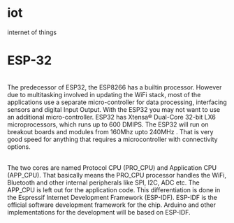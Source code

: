# iot
internet of things

<h1>ESP-32</h1><br>
The predecessor of ESP32, the ESP8266 has a builtin processor. 
However due to multitasking involved in updating the WiFi stack, most of the applications use a separate micro-controller for data processing, interfacing sensors and digital Input Output. With the ESP32 you may not want to use an additional micro-controller. ESP32 has Xtensa® Dual-Core 32-bit LX6 microprocessors, which runs up to 600 DMIPS. The ESP32 will run on breakout boards and modules from 160Mhz upto 240MHz . That is very good speed for anything that requires a microcontroller with connectivity options.<br><br>

The two cores are named Protocol CPU (PRO_CPU) and Application CPU (APP_CPU). That basically means the PRO_CPU processor handles the WiFi, Bluetooth and other internal peripherals like SPI, I2C, ADC etc. The APP_CPU is left out for the application code. This differentiation is done in the Espressif Internet Development Framework (ESP-IDF). ESP-IDF is the official software development framework for the chip. Arduino and other implementations for the development will be based on ESP-IDF.<br><br>




